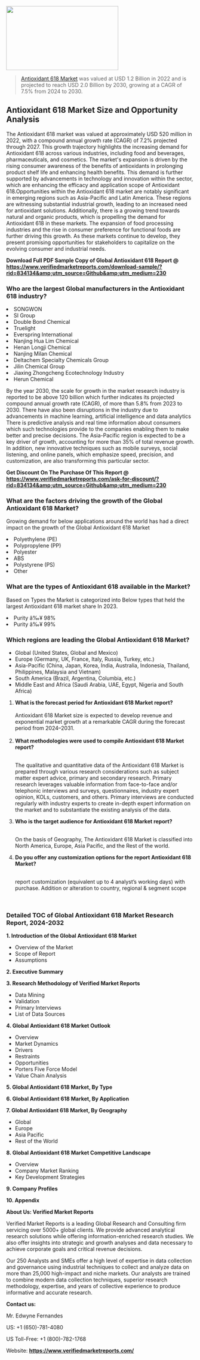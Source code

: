 <img src="https://ffe5etoiles.com/wp-content/uploads/2024/12/MST1-300x171.png" alt="" width="300" height="171" class="alignnone size-medium wp-image-20088" /><blockquote><p><p><a href="https://www.verifiedmarketreports.com/download-sample/?rid=834134&utm_source=Github&utm_medium=230" target="_blank">Antioxidant 618 Market</a> was valued at USD 1.2 Billion in 2022 and is projected to reach USD 2.0 Billion by 2030, growing at a CAGR of 7.5% from 2024 to 2030.</p></blockquote><p><h2>Antioxidant 618 Market Size and Opportunity Analysis</h2>The Antioxidant 618 market was valued at approximately USD 520 million in 2022, with a compound annual growth rate (CAGR) of 7.2% projected through 2027. This growth trajectory highlights the increasing demand for Antioxidant 618 across various industries, including food and beverages, pharmaceuticals, and cosmetics. The market's expansion is driven by the rising consumer awareness of the benefits of antioxidants in prolonging product shelf life and enhancing health benefits. This demand is further supported by advancements in technology and innovation within the sector, which are enhancing the efficacy and application scope of Antioxidant 618.Opportunities within the Antioxidant 618 market are notably significant in emerging regions such as Asia-Pacific and Latin America. These regions are witnessing substantial industrial growth, leading to an increased need for antioxidant solutions. Additionally, there is a growing trend towards natural and organic products, which is propelling the demand for Antioxidant 618 in these markets. The expansion of food processing industries and the rise in consumer preference for functional foods are further driving this growth. As these markets continue to develop, they present promising opportunities for stakeholders to capitalize on the evolving consumer and industrial needs.</p><p class=""><strong>Download Full PDF Sample Copy of Global Antioxidant 618 Report @ <a href="https://www.verifiedmarketreports.com/download-sample/?rid=834134&amp;utm_source=Github&amp;utm_medium=230" target="_blank">https://www.verifiedmarketreports.com/download-sample/?rid=834134&amp;utm_source=Github&amp;utm_medium=230</a></strong></p><h3 id="" class="">Who are the largest Global manufacturers in the Antioxidant 618 industry?</h3><p><li>SONGWON</li><li> SI Group</li><li> Double Bond Chemical</li><li> Truelight</li><li> Everspring International</li><li> Nanjing Hua Lim Chemical</li><li> Henan Longji Chemical</li><li> Nanjing Milan Chemical</li><li> Deltachem Specialty Chemicals Group</li><li> Jilin Chemical Group</li><li> Jiaxing Zhongcheng Ecotechnology Industry</li><li> Herun Chemical</li></p><div class=""><div class="" dir="" data-message-author-role="" data-message-id="" data-message-model-slug=""><div class=""><div class=""><div class=""><div class="" dir="" data-message-author-role="" data-message-id="" data-message-model-slug=""><div class=""><div class=""><p>By the year 2030, the scale for growth in the market research industry is reported to be above 120 billion which further indicates its projected compound annual growth rate (CAGR), of more than 5.8% from 2023 to 2030. There have also been disruptions in the industry due to advancements in machine learning, artificial intelligence and data analytics There is predictive analysis and real time information about consumers which such technologies provide to the companies enabling them to make better and precise decisions. The Asia-Pacific region is expected to be a key driver of growth, accounting for more than 35% of total revenue growth. In addition, new innovative techniques such as mobile surveys, social listening, and online panels, which emphasize speed, precision, and customization, are also transforming this particular sector.</p><p><strong>Get Discount On The Purchase Of This Report @&nbsp; <a href="https://www.verifiedmarketreports.com/ask-for-discount/?rid=834134&amp;utm_source=Github&amp;utm_medium=230" target="_blank">https://www.verifiedmarketreports.com/ask-for-discount/?rid=834134&amp;utm_source=Github&amp;utm_medium=230</a></strong></p></div></div></div></div></div></div></div></div><h3 id="" class="">What are the factors driving the growth of the Global Antioxidant 618 Market?</h3><p id="" class="">Growing demand for below applications around the world has had a direct impact on the growth of the Global Antioxidant 618 Market</p><p id="" class=""><li>Polyethylene (PE)</li><li> Polypropylene (PP)</li><li> Polyester</li><li> ABS</li><li> Polystyrene (PS)</li><li> Other</li></p><h3 id="" class="">What are the types of Antioxidant 618 available in the Market?</h3><p id="" class="">Based on Types the Market is categorized into Below types that held the largest Antioxidant 618 market share In 2023.</p><p id="" class=""><li>Purity â‰¥ 98%</li><li> Purity â‰¥ 99%</li></p><h3 id="" class="">Which regions are leading the Global Antioxidant 618 Market?</h3><ul><li>Global (United States, Global and Mexico)</li><li>Europe (Germany, UK, France, Italy, Russia, Turkey, etc.)</li><li>Asia-Pacific (China, Japan, Korea, India, Australia, Indonesia, Thailand, Philippines, Malaysia and Vietnam)</li><li>South America (Brazil, Argentina, Columbia, etc.)</li><li>Middle East and Africa (Saudi Arabia, UAE, Egypt, Nigeria and South Africa)</li></ul><p><ol><li><strong>What is the forecast period for Antioxidant 618 Market report?<br /></strong><br /><span data-sheets-root="1" data-sheets-value="{&quot;1&quot;:2,&quot;2&quot;:&quot;XXXX size is expected to develop revenue and exponential market growth at a remarkable CAGR during the forecast period from 2024&ndash;2030.&quot;}" data-sheets-userformat="{&quot;2&quot;:12674,&quot;4&quot;:{&quot;1&quot;:2,&quot;2&quot;:16776960},&quot;10&quot;:2,&quot;11&quot;:0,&quot;15&quot;:&quot;Arial&quot;,&quot;16&quot;:12}">Antioxidant 618 Market size is expected to develop revenue and exponential market growth at a remarkable CAGR during the forecast period from 2024&ndash;2031.</span><br /><br /></li><li><strong>What methodologies were used to compile Antioxidant 618 Market report?<br /><br /></strong><p>The qualitative and quantitative data of the&nbsp;Antioxidant 618 Market is prepared through various research considerations such as subject matter expert advice, primary and secondary research. Primary research leverages valuable information from face-to-face and/or telephonic interviews and surveys, questionnaires, industry expert opinion, KOLs, customers, and others. Primary interviews are conducted regularly with industry experts to create in-depth expert information on the market and to substantiate the existing analysis of the data.&nbsp;</p></li><li><strong>Who is the target audience for Antioxidant 618 Market report?<br /><br /></strong><p>On the basis of Geography, The&nbsp;Antioxidant 618 Market is classified into North America, Europe, Asia Pacific, and the Rest of the world.</p></li><li><strong>Do you offer any customization options for the report Antioxidant 618 Market?<br /><br /></strong><p>report customization (equivalent up to 4 analyst&rsquo;s working days) with purchase. Addition or alteration to country, regional &amp; segment scope</p><p>&nbsp;</p></li></ol></p><h3 id="" class="">Detailed TOC of Global Antioxidant 618 Market Research Report, 2024-2032</h3><p id="" class=""><strong>1. Introduction of the Global Antioxidant 618 Market</strong></p><ul><li>Overview of the Market</li><li>Scope of Report</li><li>Assumptions</li></ul><p id="" class=""><strong>2. Executive Summary</strong></p><p id="" class=""><strong>3. Research Methodology of&nbsp;Verified Market Reports</strong></p><ul><li>Data Mining</li><li>Validation</li><li>Primary Interviews</li><li>List of Data Sources</li></ul><p id="" class=""><strong>4. Global Antioxidant 618 Market Outlook</strong></p><ul><li>Overview</li><li>Market Dynamics</li><li>Drivers</li><li>Restraints</li><li>Opportunities</li><li>Porters Five Force Model</li><li>Value Chain Analysis</li></ul><p id="" class=""><strong>5. Global Antioxidant 618 Market, By&nbsp;Type</strong></p><p id="" class=""><strong>6. Global Antioxidant 618 Market, By Application</strong></p><p id="" class=""><strong>7. Global Antioxidant 618 Market, By Geography</strong></p><ul><li>Global</li><li>Europe</li><li>Asia Pacific</li><li>Rest of the World</li></ul><p id="" class=""><strong>8. Global Antioxidant 618 Market Competitive Landscape</strong></p><ul><li>Overview</li><li>Company Market Ranking</li><li>Key Development Strategies</li></ul><p id="" class=""><strong>9. Company Profiles</strong></p><p id="" class=""><strong>10. Appendix</strong></p><p id="" class=""><strong>About Us: Verified Market Reports</strong></p><p id="" class="">Verified Market Reports is a leading Global Research and Consulting firm servicing over 5000+ global clients. We provide advanced analytical research solutions while offering information-enriched research studies. We also offer insights into strategic and growth analyses and data necessary to achieve corporate goals and critical revenue decisions.</p><p id="" class="">Our 250 Analysts and SMEs offer a high level of expertise in data collection and governance using industrial techniques to collect and analyze data on more than 25,000 high-impact and niche markets. Our analysts are trained to combine modern data collection techniques, superior research methodology, expertise, and years of collective experience to produce informative and accurate research.</p><p id="" class=""><strong>Contact us:</strong></p><p id="" class="">Mr. Edwyne Fernandes</p><p id="" class="">US: +1 (650)-781-4080</p><p id="" class="">US Toll-Free: +1 (800)-782-1768</p><p id="" class="">Website: <a target="" data-test-app-aware-link=""><strong>https://www.verifiedmarketreports.com/</strong></a></p>
